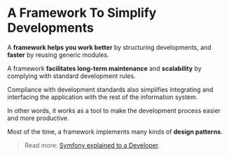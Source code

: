 # A Framework To Simplify Developments

A **framework helps you work better** by structuring developments,
and **faster** by reusing generic modules.

A framework **facilitates long-term maintenance** and **scalability** by
complying with standard development rules.

Compliance with development standards also simplifies integrating and
interfacing the application with the rest of the information system.

In other words, it works as a tool to make the development process
easier and more productive.

Most of the time, a framework implements many kinds of **design patterns**.

> Read more: [Symfony explained to a
> Developer](http://symfony.com/symfony-explained-to-a-developer).
